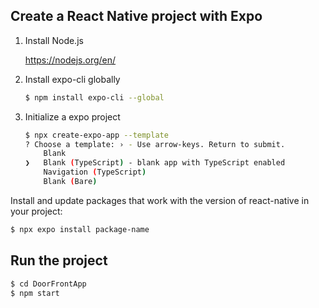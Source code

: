 ## Create a React Native project with Expo

1. Install Node.js

   https://nodejs.org/en/

2. Install expo-cli globally

   ```bash
   $ npm install expo-cli --global
   ```

3. Initialize a expo project

   ```bash
   $ npx create-expo-app --template
   ? Choose a template: › - Use arrow-keys. Return to submit.
       Blank
   ❯   Blank (TypeScript) - blank app with TypeScript enabled
       Navigation (TypeScript)
       Blank (Bare)
   ```

Install and update packages that work with the version of react-native in your project:

```bash
$ npx expo install package-name
```

## Run the project

```bash
$ cd DoorFrontApp
$ npm start
```
